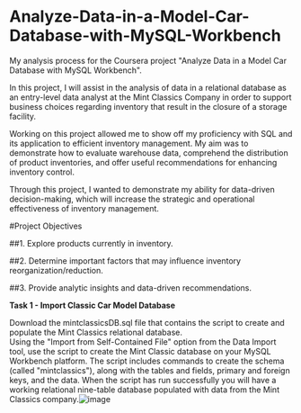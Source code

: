 # Analyze-Data-in-a-Model-Car-Database-with-MySQL-Workbench
My analysis process for the Coursera project "Analyze Data in a Model Car Database with MySQL Workbench". 

In this project, I will assist in the analysis of data in a relational database as an entry-level data analyst at the Mint Classics Company in order to support business choices regarding inventory that result in the closure of a storage facility.

Working on this project allowed me to show off my proficiency with SQL and its application to efficient inventory management. My aim was to demonstrate how to evaluate warehouse data, comprehend the distribution of product inventories, and offer useful recommendations for enhancing inventory control. 

Through this project, I wanted to demonstrate my ability for data-driven decision-making, which will increase the strategic and operational effectiveness of inventory management.

#Project Objectives

##1. Explore products currently in inventory.

##2. Determine important factors that may influence inventory reorganization/reduction.

##3. Provide analytic insights and data-driven recommendations.

**Task 1 - Import Classic Car Model Database**

   Download the mintclassicsDB.sql file that contains the script to create and populate the Mint Classics relational database.  
   Using the "Import from Self-Contained File" option from the Data Import tool, use the script to create the Mint Classic database on your MySQL Workbench platform. 
   The script includes commands to create the schema (called "mintclassics"), along with the tables and fields, primary and foreign keys, and the data. 
   When the script has run successfully you will have a working relational nine-table database populated with data from the Mint Classics company.![image](https://github.com/thienhuongdn2002/Analyze-Data-in-a-Model-Car-Database-with-MySQL-Workbench/assets/144947062/8e17afe5-c43b-4760-8884-c17f1b94b299)



